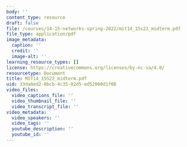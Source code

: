 ```yaml
---
body: ''
content_type: resource
draft: false
file: /courses/14-15-networks-spring-2022/mit14_15s22_midterm.pdf
file_type: application/pdf
image_metadata:
  caption: ''
  credit: ''
  image-alt: ''
learning_resource_types: []
license: https://creativecommons.org/licenses/by-nc-sa/4.0/
resourcetype: Document
title: MIT14_15S22_midterm.pdf
uid: 33da8ed2-0bcb-4c35-82d5-ed52060d1f08
video_files:
  video_captions_file: ''
  video_thumbnail_file: ''
  video_transcript_file: ''
video_metadata:
  video_speakers: ''
  video_tags: ''
  youtube_description: ''
  youtube_id: ''
---
```

